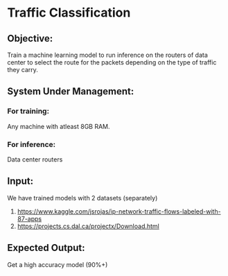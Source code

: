 # Traffic Classification

## Objective: 
Train a machine learning model to run inference on the routers of data center to select the route for the packets depending on the type of traffic they carry.

## System Under Management:
### For training: 
Any machine with atleast 8GB RAM.
### For inference: 
Data center routers

## Input:
We have trained models with 2 datasets (separately)
1. https://www.kaggle.com/jsrojas/ip-network-traffic-flows-labeled-with-87-apps
2. https://projects.cs.dal.ca/projectx/Download.html

## Expected Output:
Get a high accuracy model (90%+)
